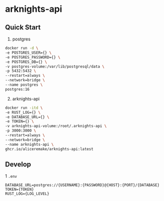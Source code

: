 # arknights-api

## Quick Start

1. postgres

```bash
docker run -d \
-e POSTGRES_USER={} \
-e POSTGRES_PASSWORD={} \
-e POSTGRES_DB={} \
-v postgres-volume:/var/lib/postgresql/data \
-p 5432:5432 \
--restart=always \
--network=bridge \
--name postgres \
postgres:16
```

2. arknights-api

```bash
docker run -itd \
-e RUST_LOG={} \
-e DATABASE_URL={} \
-e TOKEN={} \
-v arknights-api-volume:/root/.arknights-api \
-p 3000:3000 \
--restart=always \
--network=bridge \
--name arknights-api \
ghcr.io/aliceremake/arknights-api:latest
```

## Develop

1 `.env`

```.env
DATABASE_URL=postgres://{USERNAME}:{PASSWORD}@{HOST}:{PORT}/{DATABASE}
TOKEN={TOKEN}
RUST_LOG={LOG_LEVEL}
```
